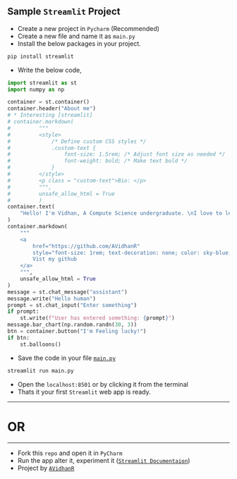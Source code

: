 ## Sample `Streamlit` Project
- Create a new project in `Pycharm` (Recommended)
- Create a new file and name it as `main.py`
- Install the below packages in your project.
```bash
pip install streamlit
```
- Write the below code,
```py
import streamlit as st
import numpy as np

container = st.container()
container.header("About me")
# * Interesting [streamlit]
# container.markdown(
#         """
#         <style>
#             /* Define custom CSS styles */
#             .custom-text {
#                 font-size: 1.5rem; /* Adjust font size as needed */
#                 font-weight: bold; /* Make text bold */
#             }
#         </style>
#         <p class = "custom-text">Bio: </p>
#         """,
#         unsafe_allow_html = True
#         )
container.text(
    "Hello! I'm Vidhan, A Compute Science undergraduate. \nI love to learn new Stuff and upgrade myself"
)
container.markdown(
    """
    <a
        href="https://github.com/AVidhanR"
        style="font-size: 1rem; text-decoration: none; color: sky-blue;">
        Vist my github
    </a>
    """,
    unsafe_allow_html = True
)
message = st.chat_message("assistant")
message.write("Hello human")
prompt = st.chat_input("Enter something")
if prompt:
    st.write(f"User has entered something: {prompt}")
message.bar_chart(np.random.randn(30, 3))
btn = container.button("I'm Feeling lucky!")
if btn:
    st.balloons()

```
- Save the code in your file [`main.py`]()
```bash
streamlit run main.py
```
- Open the `localhost:8501` or by clicking it from the terminal
- Thats it your first `Streamlit` web app is ready.
----
# OR
----
- Fork this `repo` and open it in `PyCharm`
- Run the app alter it, experiment it ([`Streamlit Documentaion`](https://docs.streamlit.io/))
- Project by [`AVidhanR`]()
